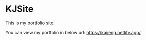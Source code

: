 # KJSite

This is my portfolio site.

You can view my portfolio in below url:
https://kaijeng.netlify.app/
